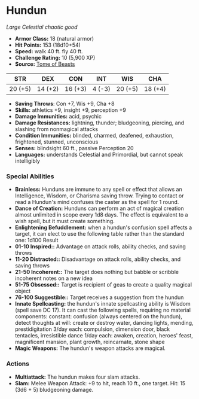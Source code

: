 # Hundun

*Large* *Celestial* *chaotic good*

- **Armor Class:** 18 (natural armor)
- **Hit Points:** 153 (18d10+54)
- **Speed:** walk 40 ft. fly 40 ft.
- **Challenge Rating:** 10 (5,900 XP)
- **Source:** [Tome of Beasts](https://koboldpress.com/kpstore/product/tome-of-beasts-for-5th-edition-print/)

| STR | DEX | CON | INT | WIS | CHA |
| --- | --- | --- | --- | --- | --- |
| 20 (+5) | 14 (+2) | 16 (+3) | 4 (-3) | 20 (+5) | 18 (+4) |

- **Saving Throws**: Con +7, Wis +9, Cha +8
- **Skills:** athletics +9, insight +9, perception +9
- **Damage Immunities:** acid, psychic
- **Damage Resistances:** lightning, thunder; bludgeoning, piercing, and slashing from nonmagical attacks
- **Condition Immunities:** blinded, charmed, deafened, exhaustion, frightened, stunned, unconscious
- **Senses:** blindsight 60 ft., passive Perception 20
- **Languages:** understands Celestial and Primordial, but cannot speak intelligibly
### Special Abilities
- **Brainless:** Hunduns are immune to any spell or effect that allows an Intelligence, Wisdom, or Charisma saving throw. Trying to contact or read a Hundun's mind confuses the caster as the spell for 1 round.
- **Dance of Creation:** Hunduns can perform an act of magical creation almost unlimited in scope every 1d8 days. The effect is equivalent to a wish spell, but it must create something.
- **Enlightening Befuddlement:** when a hundun's confusion spell affects a target, it can elect to use the following table rather than the standard one:  1d100 Result
- **01-10 Inspired::** Advantage on attack rolls, ability checks, and saving throws
- **11-20 Distracted::** Disadvantage on attack rolls, ability checks, and saving throws
- **21-50 Incoherent::** The target does nothing but babble or scribble incoherent notes on a new idea
- **51-75 Obsessed::** Target is recipient of geas to create a quality magical object
- **76-100 Suggestible::** Target receives a suggestion from the hundun
- **Innate Spellcasting:** the hundun's innate spellcasting ability is Wisdom (spell save DC 17). It can cast the following spells, requiring no material components:  constant: confusion (always centered on the hundun), detect thoughts  at will: create or destroy water, dancing lights, mending, prestidigitation  3/day each: compulsion, dimension door, black tentacles, irresistible dance  1/day each: awaken, creation, heroes' feast, magnificent mansion, plant growth, reincarnate, stone shape
- **Magic Weapons:** The hundun's weapon attacks are magical.
### Actions
- **Multiattack:** The hundun makes four slam attacks.
- **Slam:** Melee Weapon Attack: +9 to hit, reach 10 ft., one target. Hit: 15 (3d6 + 5) bludgeoning damage.
